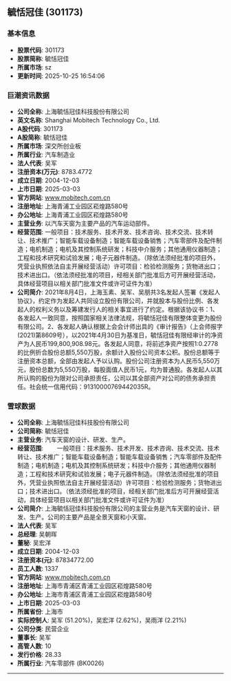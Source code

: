 ## 毓恬冠佳 (301173)

### 基本信息

- **股票代码**: 301173
- **股票简称**: 毓恬冠佳
- **所属市场**: sz
- **更新时间**: 2025-10-25 16:54:06

### 巨潮资讯数据

- **公司全称**: 上海毓恬冠佳科技股份有限公司
- **英文名称**: Shanghai Mobitech Technology Co., Ltd.
- **A股代码**: 301173
- **A股简称**: 毓恬冠佳
- **所属市场**: 深交所创业板
- **所属行业**: 汽车制造业
- **法人代表**: 吴军
- **注册资本(万元)**: 8783.4772
- **成立日期**: 2004-12-03
- **上市日期**: 2025-03-03
- **官方网站**: www.mobitech.com.cn
- **注册地址**: 上海青浦工业园区崧煌路580号
- **办公地址**: 上海青浦工业园区崧煌路580号
- **主营业务**: 以汽车天窗为主要产品的汽车运动部件。
- **经营范围**: 一般项目：技术服务、技术开发、技术咨询、技术交流、技术转让、技术推广；智能车载设备制造；智能车载设备销售；汽车零部件及配件制造；电机制造；电机及其控制系统研发；科技中介服务；其他通用仪器制造；工程和技术研究和试验发展；电子元器件制造。（除依法须经批准的项目外，凭营业执照依法自主开展经营活动）许可项目：检验检测服务；货物进出口；技术进出口。（依法须经批准的项目，经相关部门批准后方可开展经营活动，具体经营项目以相关部门批准文件或许可证件为准）
- **公司简介**: 2021年8月4日，上海玉素、吴军、吴朋共3名发起人签署《发起人协议》，约定作为发起人共同设立股份有限公司，并就股本与股份比例、各发起人的权利义务以及筹建发行人的相关事宜进行了约定。根据该协议书：1、各发起人一致同意，按照国家相关法律法规，将毓恬冠佳有限整体变更为股份有限公司。2、各发起人确认根据上会会计师出具的《审计报告》（上会师报字(2021)第8609号），以2021年4月30日为基准日，毓恬冠佳有限经审计的净资产为人民币199,800,908.98元。各发起人同意，将前述净资产按照1:0.2778的比例折合股份总额5,550万股，余额计入股份公司资本公积。股份总额等于注册资本总额，全部由发起人予以认购。股份公司注册资本为人民币5,550万元，股份总数为5,550万股，每股面值人民币1元，均为普通股。各发起人以其所认购的股份为限对公司承担责任，公司以其全部资产对公司的债务承担责任。社会统一信用代码：91310000769442035R。

### 雪球数据

- **公司全称**: 上海毓恬冠佳科技股份有限公司
- **公司简称**: 毓恬冠佳
- **主营业务**: 汽车天窗的设计、研发、生产。
- **经营范围**: 　　一般项目：技术服务、技术开发、技术咨询、技术交流、技术转让、技术推广；智能车载设备制造；智能车载设备销售；汽车零部件及配件制造；电机制造；电机及其控制系统研发；科技中介服务；其他通用仪器制造；工程和技术研究和试验发展；电子元器件制造。（除依法须经批准的项目外，凭营业执照依法自主开展经营活动）许可项目：检验检测服务；货物进出口；技术进出口。（依法须经批准的项目，经相关部门批准后方可开展经营活动，具体经营项目以相关部门批准文件或许可证件为准）
- **公司简介**: 上海毓恬冠佳科技股份有限公司的主营业务是汽车天窗的设计、研发、生产。公司的主要产品是全景天窗和小天窗。
- **法人代表**: 吴军
- **总经理**: 吴朝晖
- **董秘**: 吴宏洋
- **成立日期**: 2004-12-03
- **注册资本(元)**: 87834772.00
- **员工人数**: 1337
- **官方网站**: www.mobitech.com.cn
- **注册地址**: 上海市青浦区青浦工业园区崧煌路580号
- **办公地址**: 上海市青浦区青浦工业园区崧煌路580号
- **上市日期**: 2025-03-03
- **所属省份**: 上海市
- **实际控制人**: 吴军 (51.20%)，吴宏洋 (2.62%)，吴雨洋 (2.21%)
- **公司分类**: 民营企业
- **董事长**: 吴军
- **高管人数**: 10
- **发行价格**: 28.33
- **所属行业**: 汽车零部件 (BK0026)

---